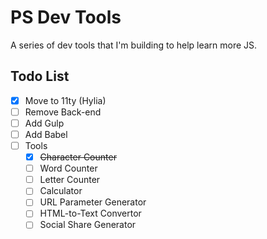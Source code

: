 # PS Dev Tools

A series of dev tools that I'm building to help learn more JS.

## Todo List

- [x] Move to 11ty (Hylia)
- [ ] Remove Back-end
- [ ] Add Gulp
- [ ] Add Babel
- [ ] Tools
  - [x] ~~Character Counter~~
  - [ ] Word Counter
  - [ ] Letter Counter
  - [ ] Calculator
  - [ ] URL Parameter Generator
  - [ ] HTML-to-Text Convertor
  - [ ] Social Share Generator
